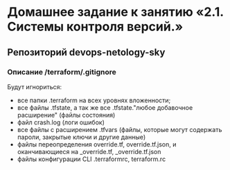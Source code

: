 # Домашнее задание к занятию «2.1. Системы контроля версий.»

## Репозиторий devops-netology-sky

### Описание /terraform/.gitignore

Будут игнориться:

 - все папки .terraform на всех уровнях вложенности;
 - все файлы .tfstate, а так же все .tfstate."любое добавочное 
   расширение" (файлы состояния)
 - файл crash.log (логи ошибок)
 - все файлы с расширением .tfvars (файлы, которые могут содержать
   пароли, закрытые ключи и другие данные)
 - файлы переопределения override.tf, override.tf.json, и оканчивающиеся 
   на _override.tf, _override.tf.json
 - файлы конфигурации CLI .terraformrc, terraform.rc

